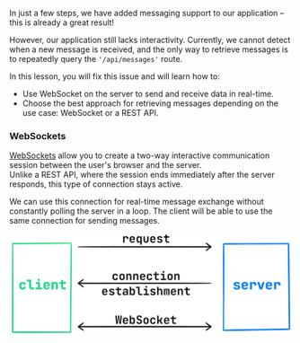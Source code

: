 In just a few steps, we have added messaging support to our application – this is already a great result!

However, our application still lacks interactivity.
Currently, we cannot detect when a new message is received, and the only way to retrieve messages is to repeatedly query the `'/api/messages'` route.

In this lesson, you will fix this issue and will learn how to:
- Use WebSocket on the server to send and receive data in real-time.
- Choose the best approach for retrieving messages depending on the use case: WebSocket or a REST API.

### WebSockets
[WebSockets](https://en.wikipedia.org/wiki/WebSocket) allow you to create a two-way interactive communication session between the user's browser and the server.  
Unlike a REST API, where the session ends immediately after the server responds, this type of connection stays active.

We can use this connection for real-time message exchange without constantly polling the server in a loop.
The client will be able to use the same connection for sending messages.

<div style="text-align: center; max-width: 900px; margin: 0 auto;">
<img src="images/websocket.png" alt="WebSockets">
</div>

